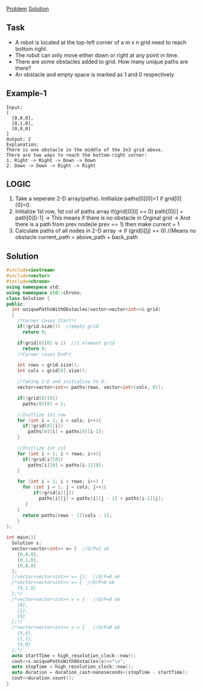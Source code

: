[Problem](https://leetcode.com/problems/unique-paths-ii/)
[Solution](https://www.geeksforgeeks.org/unique-paths-in-a-grid-with-obstacles/)

## Task
  - A robot is located at the top-left corner of a m x n grid need to reach bottom right.
  - The robot can only move either down or right at any point in time.
  - There are some obstacles added to grid. How many unique paths are there?
  - An obstacle and empty space is marked as 1 and 0 respectively
  
## Example-1
```
Input:
[
  [0,0,0],
  [0,1,0],
  [0,0,0]
]
Output: 2
Explanation:
There is one obstacle in the middle of the 3x3 grid above.
There are two ways to reach the bottom-right corner:
1. Right -> Right -> Down -> Down
2. Down -> Down -> Right -> Right
```

## LOGIC
  1. Take a seperate 2-D array(paths). Initlialize paths[0][0]=1 if grid[0][0]=0.
  2. Initialize 1st row, 1st col of paths array
     if(grid[0][i] == 0)
      path[0][i] = path[0][i-1]
    -> This means if there is no obstacle in Orginal grid
    -> And there is a path from prev node(ie prev == 1) then make current = 1
  3. Calculate paths of all nodes in 2-D array
    -> if (grid[i][j] == 0)   //Means no obstacle
        current_path = above_path + back_path
        
## Solution
```c++
#include<iostream>
#include<vector>
#include<chrono>
using namespace std;
using namespace std::chrono;
class Solution {
public:
  int uniquePathsWithObstacles(vector<vector<int>>& grid)
  {
    /*Corner Cases Start*/
    if(!grid.size())  //empty grid
      return 0;

    if(grid[0][0] & 1)  //1 element grid
      return 0;
    /*Corner cases End*/

    int rows = grid.size();
    int cols = grid[0].size();

    //Taking 2-D and initialize to 0.
    vector<vector<int>> paths(rows, vector<int>(cols, 0));

    if(!grid[0][0])
      paths[0][0] = 1;

    //Initlize 1st row
    for (int i = 1; i < cols; i++){
      if(!grid[0][i])
        paths[0][i] = paths[0][i-1];
    }

    //Initlize 1st col
    for (int i = 1; i < rows; i++){
      if(!grid[i][0])
        paths[i][0] = paths[i-1][0];
    }

    for (int i = 1; i < rows; i++) {
      for (int j = 1; j < cols; j++){
          if(!grid[i][j])
            paths[i][j] = paths[i][j - 1] + paths[i-1][j];
       }
    }
      return paths[rows - 1][cols - 1];
    }
};

int main(){
  Solution s;
  vector<vector<int>> v= {  //O/P=2 ok
    {0,0,0},
    {0,1,0},
    {0,0,0}
  };
  //vector<vector<int>> v= {};  //O/P=0 ok
  /*vector<vector<int>> v= {  //O/P=0 ok
    {0,1,0}
  };*/
  /*vector<vector<int>> v = {   //O/P=0 ok
    {0},
    {1},
    {0}
  };*/
  /*vector<vector<int>> v = {   //O/P=0 ok
    {0,0},
    {1,1},
    {0,0}
  };*/
  auto startTime = high_resolution_clock::now();
  cout<<s.uniquePathsWithObstacles(v)<<"\n";
  auto stopTime = high_resolution_clock::now();
  auto duration = duration_cast<nanoseconds>(stopTime - startTime);
  cout<<duration.count();
}    
```
  
